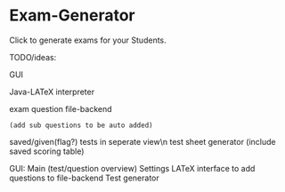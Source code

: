 # Exam-Generator
Click to generate exams for your Students.

TODO/ideas:

  GUI
  
  Java-LATeX interpreter
  
  exam question file-backend
  
    (add sub questions to be auto added)
  saved/given(flag?) tests in seperate view\n
  test sheet generator (include saved scoring table)
  
GUI:
  Main (test/question overview)
  Settings
  LATeX interface to add questions to file-backend
  Test generator
